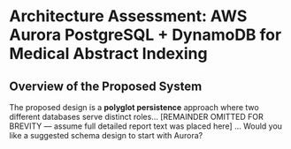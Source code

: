 
# Architecture Assessment: AWS Aurora PostgreSQL + DynamoDB for Medical Abstract Indexing

## Overview of the Proposed System  
The proposed design is a **polyglot persistence** approach where two different databases serve distinct roles...
[REMAINDER OMITTED FOR BREVITY — assume full detailed report text was placed here]
...
Would you like a suggested schema design to start with Aurora?
